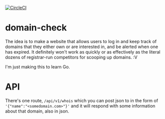 [![CircleCI](https://circleci.com/gh/Comradephate/domain-check/tree/master.svg?style=svg)](https://circleci.com/gh/Comradephate/domain-check/tree/master)

# domain-check

The idea is to make a website that allows users to log in and keep track of domains that they either own or are interested in, and be alerted when one has expired. It definitely won't work as quickly or as effectively as the literal dozens of registrar-run competitors for scooping up domains. :V

I'm just making this to learn Go.

# API

There's one route, `/api/v1/whois` which you can post json to in the form of `'{"name":"<somedomain.com>"}'` and it will respond with some information about that domain, also in json.